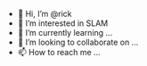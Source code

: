 - 👋 Hi, I’m @rick
- 👀 I’m interested in SLAM
- 🌱 I’m currently learning ...
- 💞️ I’m looking to collaborate on ...
- 📫 How to reach me ...

<!---
rickpeng97/rickpeng97 is a ✨ special ✨ repository because its `README.md` (this file) appears on your GitHub profile.
You can click the Preview link to take a look at your changes.
--->
